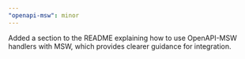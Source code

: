 ```yaml
---
"openapi-msw": minor
---
```


Added a section to the README explaining how to use OpenAPI-MSW handlers with MSW, which provides clearer guidance for integration.
